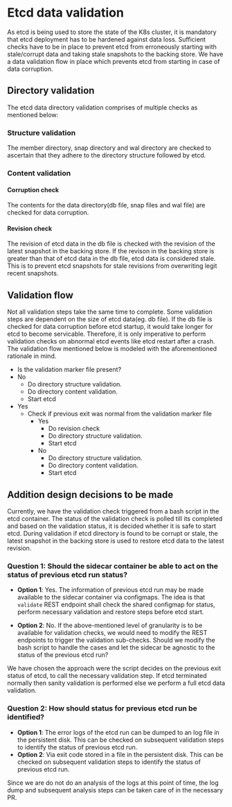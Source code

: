 # Etcd data validation

 As etcd is being used to store the state of the K8s cluster, it is mandatory that etcd deployment has to be hardened against data loss. Sufficient checks have to be in place to prevent etcd from erroneously starting with stale/corrupt data and taking stale snapshots to the backing store. We have a data validation flow in place which prevents etcd from starting in case of data corruption. 	

 ## Directory validation	
The etcd data directory validation comprises of multiple checks as mentioned below:	
### Structure validation	
The member directory, snap directory and wal directory are checked to ascertain that they adhere to the directory structure followed by etcd.	
### Content validation	
#### Corruption check	
The contents for the data directory(db file, snap files and wal file) are checked for data corruption. 	
#### Revision check	
The revision of etcd data in the db file is checked with the revision of the latest snapshot in the backing store. If the revison in the backing store is greater than that of etcd data in the db file, etcd data is considered stale. This is to prevent etcd snapshots for stale revisions from overwriting legit recent snapshots.	

 ## Validation flow	
Not all validation steps take the same time to complete. Some validation steps are dependent on the size of etcd data(eg. db file). If the db file is checked for data corruption before etcd startup, it would take longer for etcd to become servicable. Therefore, it is only imperative to perform validation checks on abnormal etcd events like etcd restart after a crash. The validation flow mentioned below is modeled with the aforementioned rationale in mind.	

 * Is the validation marker file present?	
  * No	
    * Do directory structure validation.	
    * Do directory content validation.	
    * Start etcd	
  * Yes	
    * Check if previous exit was normal	from the validation marker file
      * Yes 	
        * Do revision check	
        * Do directory structure validation.	
        * Start etcd	
      * No  	
        * Do directory structure validation.	
        * Do directory content validation.	
        * Start etcd	

  ## Addition design decisions to be made	
 Currently, we have the validation check triggered from a bash script in the etcd container. The status of the validation check is polled till its completed and based on the validation status, it is decided whether it is safe to start etcd. During validation if etcd directory is found to be corrupt or stale, the latest snapshot in the backing store is used to restore etcd data to the latest revision. 	

 ### Question 1: Should the sidecar container be able to act on the status of previous etcd run status?	

 * **Option 1**: Yes. The information of previous etcd run may be made available to the sidecar container via configmaps. The idea is that `validate` REST endpoint shall check the shared configmap for status, perform necessary validation and restore steps before etcd start.	

 * **Option 2**: No. If the above-mentioned level of granularity is to be available for validation checks, we would need to modify the REST endpoints to trigger the validation sub-checks. Should we modify the bash script to handle the cases and let the sidecar be agnostic to the status of the previous etcd run?	

 We have chosen the approach were the script decides on the previous exit status of etcd, to call the necessary validation step. If etcd terminated normally then sanity validation is performed else we perform a full etcd data validation.

 ### Question 2: How should status for previous etcd run be identified?	
* **Option 1**: The error logs of the etcd run can be dumped to an log file in the persistent disk. This can be checked on subsequent validation steps to identify the status of previous etcd run.	
* **Option 2**: Via exit code stored in a file in the persistent disk. This can be checked on subsequent validation steps to identify the status of previous etcd run.

Since we are do not do an analysis of the logs at this point of time, the log dump and subsequent analysis steps can be taken care of in the necessary PR.
